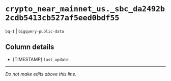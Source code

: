 # `crypto_near_mainnet_us._sbc_da2492b2cdb5413cb527af5eed0bdf55`
`bq-1` | `bigquery-public-data`

## Column details
* [TIMESTAMP] `last_update`

-------------------------------------------------------------------------------
*Do not make edits above this line.*
